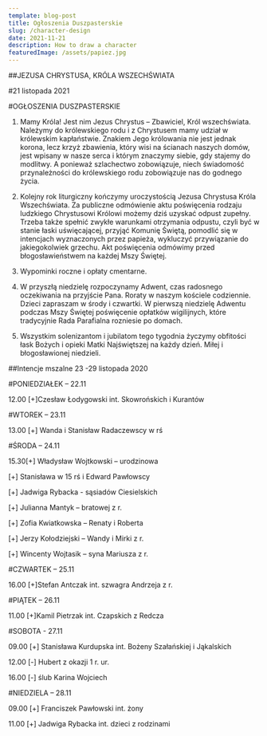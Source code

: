 ```yaml
---
template: blog-post
title: Ogłoszenia Duszpasterskie
slug: /character-design
date: 2021-11-21
description: How to draw a character
featuredImage: /assets/papiez.jpg
---
```

 

##JEZUSA CHRYSTUSA, KRÓLA WSZECHŚWIATA  

#21 listopada 2021                   

#OGŁOSZENIA DUSZPASTERSKIE

1. Mamy Króla! Jest nim Jezus Chrystus – Zbawiciel, Król wszechświata. Należymy do królewskiego rodu i z Chrystusem mamy udział w królewskim kapłaństwie. Znakiem Jego królowania nie jest jednak korona, lecz krzyż zbawienia, który wisi na ścianach naszych domów, jest wpisany w nasze serca i którym znaczymy siebie, gdy stajemy do modlitwy. A ponieważ szlachectwo zobowiązuje, niech świadomość przynależności do królewskiego rodu zobowiązuje nas do godnego życia.

2. Kolejny rok liturgiczny kończymy uroczystością Jezusa Chrystusa Króla Wszechświata. Za publiczne odmówienie aktu poświęcenia rodzaju ludzkiego Chrystusowi Królowi możemy dziś uzyskać odpust zupełny. Trzeba także spełnić zwykłe warunkami otrzymania odpustu, czyli być w stanie łaski uświęcającej, przyjąć Komunię Świętą, pomodlić się w intencjach wyznaczonych przez papieża, wykluczyć przywiązanie do jakiegokolwiek grzechu. Akt poświęcenia odmówimy przed błogosławieństwem na każdej Mszy Świętej. 

3. Wypominki roczne i opłaty cmentarne.  

4. W przyszłą niedzielę rozpoczynamy Adwent, czas radosnego oczekiwania na przyjście Pana. Roraty w naszym kościele codziennie. Dzieci zapraszam w środy i czwartki. W pierwszą niedzielę Adwentu podczas  Mszy Świętej poświęcenie opłatków wigilijnych, które tradycyjnie Rada Parafialna rozniesie po domach.

5. Wszystkim solenizantom i jubilatom tego tygodnia życzymy obfitości łask Bożych i opieki Matki Najświętszej na każdy dzień. Miłej i błogosławionej niedzieli.



##Intencje mszalne    23 -29   listopada  2020

#PONIEDZIAŁEK – 22.11


12.00 [+]Czesław Łodygowski int. Skowrońskich i Kurantów

#WTOREK – 23.11

13.00 [+] Wanda i Stanisław Radaczewscy w rś

#ŚRODA – 24.11

15.30[+] Władysław Wojtkowski – urodzinowa

[+] Stanisława w 15 rś i Edward Pawłowscy

[+] Jadwiga Rybacka  - sąsiadów Ciesielskich

[+] Julianna Mantyk – bratowej z r. 

[+] Zofia Kwiatkowska – Renaty i Roberta

[+] Jerzy Kołodziejski – Wandy i Mirki z r.

[+] Wincenty Wojtasik – syna Mariusza z r.  

#CZWARTEK – 25.11

16.00 [+]Stefan Antczak  int. szwagra Andrzeja z r.

#PIĄTEK – 26.11

11.00 [+]Kamil Pietrzak  int.  Czapskich z Redcza

#SOBOTA - 27.11

09.00 [+] Stanisława Kurdupska int. Bożeny Szałańskiej i Jąkalskich 

12.00 [-] Hubert z okazji 1 r. ur.

16.00 [-] ślub Karina Wojciech

#NIEDZIELA – 28.11

09.00 [+] Franciszek Pawłowski int. żony

11.00 [+] Jadwiga Rybacka int. dzieci z rodzinami
